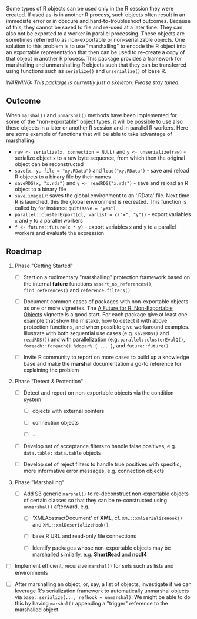 Some types of R objects can be used only in the R session they were created.  If used as-is in another R process, such objects often result in an immediate error or in obscure and hard-to-troubleshoot outcomes.  Because of this, they cannot be saved to file and re-used at a later time.  They can also not be exported to a worker in parallel processing.  These objects are sometimes referred to as non-exportable or non-serializable objects.  One solution to this problem is to use "marshalling" to encode the R object into an exportable representation that then can be used to re-create a copy of that object in another R process.  This package provides a framework for marshalling and unmarshalling R objects such that they can be transferred using functions such as `serialize()` and `unserialize()` of base R.

_WARNING: This package is currently just a skeleton.  Please stay tuned._


## Outcome

When `marshal()` and `unmarshal()` methods have been implemented for some of the "non-exportable" object types, it will be possible to use also these objects in a later or another R session and in parallel R workers.  Here are some example of functions that will be able to take advantage of marshalling:

  - `raw <- serialize(x, connection = NULL)` and `y <- unserialize(raw)` - serialize object `x` to a raw byte sequence, from which then the original object can be reconstructed
  - `save(x, y, file = "xy.RData")` and `load("xy.RData")` - save and reload R objects to a binary file by their names
  - `saveRDS(x, "x.rds")` and `y <- readRDS("x.rds")` - save and reload an R object to a binary file
  - `save.image()`: saves the global environment to an '.RData' file. Next time R is launched, this the global environment is recreated. This function is called by for instance `quit(save = "yes")`
  - `parallel::clusterExport(cl, varlist = c("x", "y"))` - export variables `x` and `y` to a parallel workers
  - `f <- future::future(x * y)` - export variables `x` and `y` to a parallel workers and evaluate the expression



## Roadmap

1. Phase "Getting Started"

   * [ ] Start on a rudimentary "marshalling" protection framework based on the internal **future** functions `assert_no_references()`, `find_references()` and `reference_filters()`
   
   * [ ] Document common cases of packages with non-exportable objects as one or more vignettes.  The [A Future for R: Non-Exportable Objects](https://cran.r-project.org/web/packages/future/vignettes/future-4-non-exportable-objects.html) vignette is a good start.  For each package give at least one example that show the mistake, how to detect it with above protection functions, and when possible give workaround examples.  Illustrate with both sequential use cases (e.g. `saveRDS()` and `readRDS()`) and with parallelization (e.g. `parallel::clusterEvalQ()`, `foreach::foreach() %dopar% { ... }`, and `future::future()`

   * [ ] Invite R community to report on more cases to build up a knowledge base and make the **marshal** documentation a go-to reference for explaining the problem


2. Phase "Detect & Protection"

   * [ ] Detect and report on non-exportable objects via the condition system

      - [ ] objects with external pointers

      - [ ] connection objects

      - [ ] ...

   * [ ] Develop set of acceptance filters to handle false positives, e.g. `data.table::data.table` objects

   * [ ] Develop set of reject filters to handle true positives with specific, more informative error messages, e.g. connection objects


3. Phase "Marshalling"

   * [ ] Add S3 generic `marshal()` to re-deconstruct non-exportable objects of certain classes so that they can be re-constructed using `unmarshal()` afterward, e.g.
   
      - [ ] 'XMLAbstractDocument' of **XML**, cf. `XML::xmlSerializeHook()` and `XML::xmlDeserializeHook()`

      - [ ] base R URL and read-only file connections

      - [ ] Identify packages whose non-exportable objects may be marshalled similarly, e.g. **ShortRead** and **ncdf4**

  * [ ] Implement efficient, recursive `marshal()` for sets such as lists and environments
  
  * [ ] After marshalling an object, or, say, a list of objects, investigate if we can leverage R's serialization framework to automatically unmarshal objects via `base::serialize(..., refhook = unmarshal)`.  We might be able to do this by having `marshal()` appending a "trigger" reference to the marshalled object


